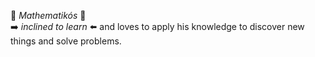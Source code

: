 

:microscope: _Mathematikós_ :telescope: <br>
:arrow_right: *inclined to learn* :arrow_left: and loves to apply his knowledge to discover new things and solve problems.

<!--
**RicardoSousaPaiva/RicardoSousaPaiva** is a ✨ _special_ ✨ repository because its `README.md` (this file) appears on your GitHub profile.

Here are some ideas to get you started:

- 🔭 I’m currently working on ...
- 🌱 I’m currently learning ...
- 👯 I’m looking to collaborate on ...
- 🤔 I’m looking for help with ...
- 💬 Ask me about ...
- 📫 How to reach me: ...
- 😄 Pronouns: ...
- ⚡ Fun fact: ...
-->
